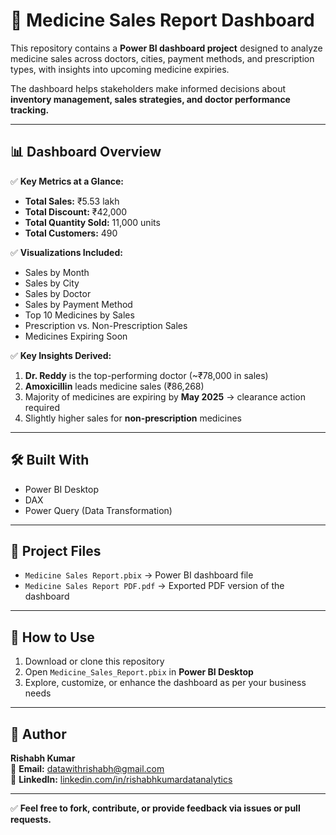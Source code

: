 # 🏥 Medicine Sales Report Dashboard

This repository contains a **Power BI dashboard project** designed to analyze medicine sales across doctors, cities, payment methods, and prescription types, with insights into upcoming medicine expiries.

The dashboard helps stakeholders make informed decisions about **inventory management, sales strategies, and doctor performance tracking.**

---

## 📊 Dashboard Overview

✅ **Key Metrics at a Glance:**
- **Total Sales:** ₹5.53 lakh
- **Total Discount:** ₹42,000
- **Total Quantity Sold:** 11,000 units
- **Total Customers:** 490

✅ **Visualizations Included:**
- Sales by Month
- Sales by City
- Sales by Doctor
- Sales by Payment Method
- Top 10 Medicines by Sales
- Prescription vs. Non-Prescription Sales
- Medicines Expiring Soon

✅ **Key Insights Derived:**
1. **Dr. Reddy** is the top-performing doctor (~₹78,000 in sales)
2. **Amoxicillin** leads medicine sales (₹86,268)
3. Majority of medicines are expiring by **May 2025** → clearance action required
4. Slightly higher sales for **non-prescription** medicines

---

## 🛠️ Built With
- Power BI Desktop
- DAX
- Power Query (Data Transformation)

---

## 📂 Project Files
- `Medicine Sales Report.pbix` → Power BI dashboard file
- `Medicine Sales Report PDF.pdf` → Exported PDF version of the dashboard

---

## 🚀 How to Use
1. Download or clone this repository
2. Open `Medicine_Sales_Report.pbix` in **Power BI Desktop**
3. Explore, customize, or enhance the dashboard as per your business needs

---

## 👤 Author

**Rishabh Kumar**  
📧 **Email:** datawithrishabh@gmail.com  
🔗 **LinkedIn:** [linkedin.com/in/rishabhkumardatanalytics](https://www.linkedin.com/in/rishabhkumar12345/)

---

✅ **Feel free to fork, contribute, or provide feedback via issues or pull requests.**

